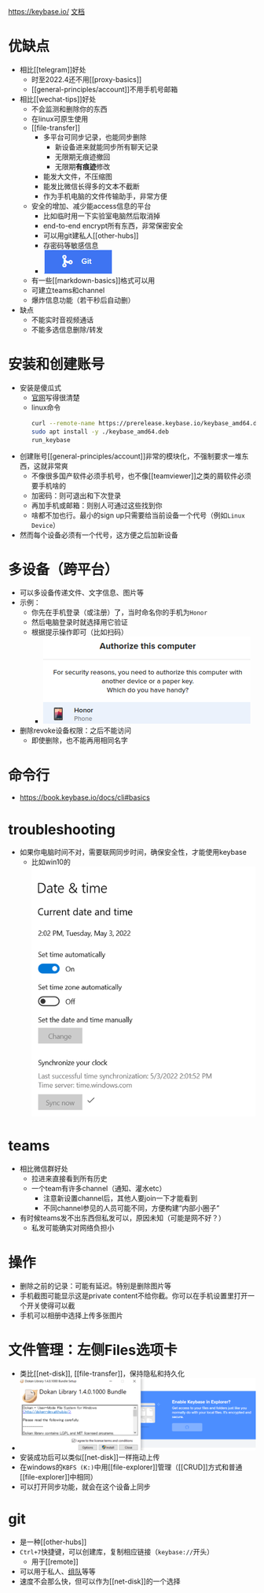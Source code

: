 https://keybase.io/
[文档](https://book.keybase.io/)
# 优缺点
- 相比[[telegram]]好处
  - 时至2022.4还不用[[proxy-basics]]
  - [[general-principles/account]]不用手机号邮箱
- 相比[[wechat-tips]]好处
  - 不会监测和删除你的东西
  - 在linux可原生使用
  - [[file-transfer]]
    - 多平台可同步记录，也能同步删除
      - 新设备进来就能同步所有聊天记录
      - 无限期无痕迹撤回
      - 无限期**有痕迹**修改
    - 能发大文件，不压缩图
    - 能发比微信长得多的文本不截断
    - 作为手机电脑的文件传输助手，非常方便
  - 安全的增加、减少能access信息的平台
    - 比如临时用一下实验室电脑然后取消掉
    - end-to-end encrypt所有东西，非常保密安全
    - 可以用git建私人[[other-hubs]]
    - 存密码等敏感信息
    - ![](keybase-git.png)
  - 有一些[[markdown-basics]]格式可以用
  - 可建立teams和channel
  - 爆炸信息功能（若干秒后自动删）
- 缺点
  - 不能实时音视频通话
  - 不能多选信息删除/转发
# 安装和创建账号
- 安装是傻瓜式
  - [官网](https://keybase.io/)写得很清楚
  - linux命令
    ```sh
    curl --remote-name https://prerelease.keybase.io/keybase_amd64.deb
    sudo apt install -y ./keybase_amd64.deb
    run_keybase
    ```
- 创建账号[[general-principles/account]]非常的模块化，不强制要求一堆东西，这就非常爽
  - 不像很多国产软件必须手机号，也不像[[teamviewer]]之类的屑软件必须要手机啥的
  - 加密码：则可退出和下次登录
  - 再加手机或邮箱：则别人可通过这些找到你
  - 啥都不加也行。最小的sign up只需要给当前设备一个代号（例如`Linux Device`）
- 然而每个设备必须有一个代号，这方便之后加新设备
# 多设备（跨平台）
- 可以多设备传递文件、文字信息、图片等
- 示例：
  - 你先在手机登录（或注册）了，当时命名你的手机为`Honor`
  - 然后电脑登录时就选择用它验证
  - 根据提示操作即可（比如扫码）
    - ![](keybase.png)
- 删除revoke设备权限：之后不能访问
  - 即使删除，也不能再用相同名字
# 命令行
- https://book.keybase.io/docs/cli#basics
# troubleshooting
- 如果你电脑时间不对，需要联网同步时间，确保安全性，才能使用keybase
  - 比如win10的![](keybase-sync-time.png)
# teams
- 相比微信群好处
  - 拉进来直接看到所有历史
  - 一个team有许多channel（通知、灌水etc）
    - 注意新设置channel后，其他人要join一下才能看到
    - 不同channel参见的人员可能不同，方便构建“内部小圈子”
- 有时候teams发不出东西但私发可以，原因未知（可能是网不好？）
  - 私发可能确实对网络负担小
# 操作
- 删除之前的记录：可能有延迟。特别是删除图片等
- 手机截图可能显示这是private content不给你截。你可以在手机设置里打开一个开关使得可以截
- 手机可以相册中选择上传多张图片
# 文件管理：左侧Files选项卡
- 类比[[net-disk]], [[file-transfer]]，保持隐私和持久化
- ![](keybase-files.png)
- 安装成功后可以类似[[net-disk]]一样拖动上传
- 在windows的`KBFS (K:)`中用[[file-explorer]]管理（[[CRUD]]方式和普通[[file-explorer]]中相同）
- 可以打开同步功能，就会在这个设备上同步
# git
- 是一种[[other-hubs]]
- `Ctrl+7`快捷键，可以创建库，复制相应链接（`keybase://`开头）
  - 用于[[remote]]
- 可以用于私人、[组队](#teams)等等
- 速度不会那么快，但可以作为[[net-disk]]的一个选择